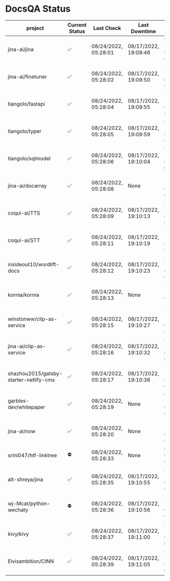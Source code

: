 # DocsQA Status

|               project                |Current Status|     Last Check     |   Last Downtime    |              % Uptime              |
|--------------------------------------|--------------|--------------------|--------------------|------------------------------------|
|jina-ai/jina                          |✅            |08/24/2022, 05:28:01|08/17/2022, 19:09:46|95.578 (since 08/15/2022, 07:09:42) |
|jina-ai/finetuner                     |✅            |08/24/2022, 05:28:02|08/17/2022, 19:09:50|71.631 (since 08/15/2022, 07:09:42) |
|tiangolo/fastapi                      |✅            |08/24/2022, 05:28:04|08/17/2022, 19:09:55|71.635 (since 08/15/2022, 07:09:42) |
|tiangolo/typer                        |✅            |08/24/2022, 05:28:05|08/17/2022, 19:09:59|90.465 (since 08/15/2022, 07:09:42) |
|tiangolo/sqlmodel                     |✅            |08/24/2022, 05:28:06|08/17/2022, 19:10:04|95.591 (since 08/15/2022, 07:09:42) |
|jina-ai/docarray                      |✅            |08/24/2022, 05:28:08|None                |100.000 (since 08/24/2022, 01:39:12)|
|coqui-ai/TTS                          |✅            |08/24/2022, 05:28:09|08/17/2022, 19:10:13|95.587 (since 08/15/2022, 07:09:42) |
|coqui-ai/STT                          |✅            |08/24/2022, 05:28:11|08/17/2022, 19:10:19|71.635 (since 08/15/2022, 07:09:42) |
|insideout10/wordlift-docs             |✅            |08/24/2022, 05:28:12|08/17/2022, 19:10:23|41.360 (since 08/15/2022, 07:09:42) |
|kornia/kornia                         |✅            |08/24/2022, 05:28:13|None                |37.281 (since 08/23/2022, 16:11:04) |
|winstonww/clip-as-service             |✅            |08/24/2022, 05:28:15|08/17/2022, 19:10:27|71.637 (since 08/15/2022, 07:09:42) |
|jina-ai/clip-as-service               |✅            |08/24/2022, 05:28:16|08/17/2022, 19:10:32|95.596 (since 08/15/2022, 07:09:42) |
|shazhou2015/gatsby-starter-netlify-cms|✅            |08/24/2022, 05:28:17|08/17/2022, 19:10:36|71.638 (since 08/15/2022, 07:09:42) |
|garbles-dev/whitepaper                |✅            |08/24/2022, 05:28:19|None                |64.746 (since 08/24/2022, 01:39:12) |
|jina-ai/now                           |✅            |08/24/2022, 05:28:20|None                |100.000 (since 08/24/2022, 01:39:12)|
|srini047/htf-linktree                 |⛔️           |08/24/2022, 05:28:33|None                |0.000 (since 08/24/2022, 01:39:12)  |
|alt-shreya/jina                       |✅            |08/24/2022, 05:28:35|08/17/2022, 19:10:55|89.741 (since 08/15/2022, 07:09:42) |
|wj-Mcat/python-wechaty                |⛔️           |08/24/2022, 05:28:36|08/17/2022, 19:10:56|25.701 (since 08/15/2022, 07:09:42) |
|kivy/kivy                             |✅            |08/24/2022, 05:28:37|08/17/2022, 19:11:00|89.743 (since 08/15/2022, 07:09:42) |
|Elvisambition/CINN                    |✅            |08/24/2022, 05:28:39|08/17/2022, 19:11:05|65.791 (since 08/15/2022, 07:09:42) |
